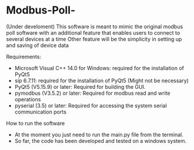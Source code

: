 # Modbus-Poll- 
(Under develoment)
This software is meant to mimic the original modbus poll software with an additional feature that enables users to connect to several devices at a time
Other feature will be the simplicity in setting up and saving of device data

Requirements:
* Microsoft Visual C++ 14.0 for Windows: required for the installation of PyQt5
* sip 6.7.11: required for the installation of PyQt5 (Might not be necessary)
* PyQt5 (V5.15.9) or later: Required for building the GUI.
* pymodbus (V3.5.2) or later: Required for modbus read and write operations
* pyserial (3.5) or later: Required for accessing the system serial communication ports

How to run the software
* At the moment you just need to run the main.py file from the terminal.
* So far, the code has been developed and tested on a windows system.

